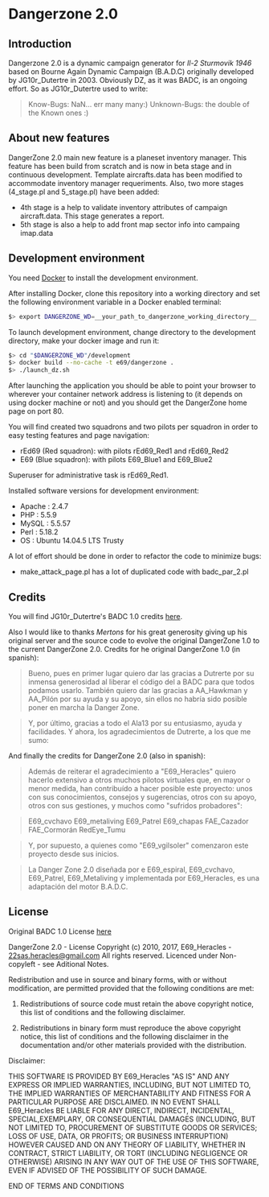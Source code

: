 # Dangerzone 2.0

## Introduction

Dangerzone 2.0 is a dynamic campaign generator for *Il-2 Sturmovik 1946* based on Bourne Again Dynamic Campaign (B.A.D.C) originally developed by JG10r_Dutertre in 2003. Obviously DZ, as it was BADC, is an ongoing effort. So as JG10r_Dutertre used to write:

> Know-Bugs: NaN... err many many:)
> Unknown-Bugs: the double of the Known ones :)

## About new features

DangerZone 2.0 main new feature is a planeset inventory manager. This feature has been build from scratch and is now in beta stage and in continuous development. Template aircrafts.data has been modified to accommodate inventory manager requeriments. Also, two more stages (4_stage.pl and 5_stage.pl) have been added:

  * 4th stage is a help to validate inventory attributes of campaign aircraft.data. This stage generates a report.
  * 5th stage is also a help to add front map sector info into campaing imap.data

## Development environment

You need [Docker](https://docs.docker.com/engine/installation/) to install the development environment.

After installing Docker, clone this repository into a working directory and set the following environment variable in a Docker enabled terminal:

```bash
$> export DANGERZONE_WD=__your_path_to_dangerzone_working_directory__
```

To launch development environment, change directory to the development directory, make your docker image and run it:

```bash
$> cd "$DANGERZONE_WD"/development
$> docker build --no-cache -t e69/dangerzone .
$> ./launch_dz.sh
```
After launching the application you should be able to point your browser to wherever your container network address is listening to (it depends on using docker machine or not) and you should get the DangerZone home page on port 80.

You will find created two squadrons and two pilots per squadron in order to easy testing features and page navigation:

  * rEd69 (Red squadron): with pilots rEd69_Red1 and rEd69_Red2
  * E69 (Blue squadron): with pilots E69_Blue1 and E69_Blue2

Superuser for administrative task is rEd69_Red1.

Installed software versions for development environment:

  * Apache : 2.4.7
  * PHP    : 5.5.9
  * MySQL  : 5.5.57
  * Perl   : 5.18.2
  * OS     : Ubuntu 14.04.5 LTS Trusty

A lot of effort should be done in order to refactor the code to minimize bugs:

  * make_attack_page.pl has a lot of duplicated code with badc_par_2.pl

## Credits

You will find JG10r_Dutertre's BADC 1.0 credits [here](./install.txt).

Also I would like to thanks *Mertons* for his great generosity giving up his original server and the source code to evolve the original DangerZone 1.0 to the current DangerZone 2.0. Credits for he original DangerZone 1.0 (in spanish):

>Bueno, pues en primer lugar quiero dar las gracias a Dutrerte por su inmensa generosidad al liberar el código del a BADC para que todos podamos usarlo. También quiero dar las gracias a AA_Hawkman y AA_Pilón por su ayuda y su apoyo, sin ellos no habría sido posible poner en marcha la Danger Zone.

>Y, por último, gracias a todo el Ala13 por su entusiasmo, ayuda y facilidades. Y ahora, los agradecimientos de Dutrerte, a los que me sumo:

And finally the credits for DangerZone 2.0 (also in spanish):

>Además de reiterar el agradecimiento a "E69_Heracles" quiero hacerlo extensivo a otros muchos pilotos virtuales que, en mayor o menor medida, han contribuído a hacer posible este proyecto: unos con sus conocimientos, consejos y sugerencias, otros con su apoyo, otros con sus gestiones, y muchos como "sufridos probadores":

>E69_cvchavo
E69_metaliving
E69_Patrel
E69_chapas
FAE_Cazador
FAE_Cormorán
RedEye_Tumu

>Y, por supuesto, a quienes como "E69_vgilsoler" comenzaron este proyecto desde sus inicios.

>La Danger Zone 2.0 diseñada por e E69_espiral, E69_cvchavo, E69_Patrel, E69_Metaliving y implementada por E69_Heracles, es una adaptación del motor B.A.D.C.

## License

Original BADC 1.0 License [here](./install.txt)

DangerZone 2.0  - License
Copyright (c) 2010, 2017, E69_Heracles  - 22sas.heracles@gmail.com
All rights reserved. Licenced under Non-copyleft - see Aditional Notes.

Redistribution and use in source and binary forms, with or without modification,
are permitted provided that the following conditions are met:

1. Redistributions of source code must retain the above copyright notice, this
list of conditions and the following disclaimer.

2. Redistributions in binary form must reproduce the above copyright notice,
this list of conditions and the following disclaimer in the documentation and/or
other materials provided with the distribution.

Disclaimer:

THIS SOFTWARE IS PROVIDED BY E69_Heracles "AS IS" AND ANY EXPRESS OR IMPLIED
WARRANTIES, INCLUDING, BUT NOT LIMITED TO, THE IMPLIED WARRANTIES OF
MERCHANTABILITY AND FITNESS FOR A PARTICULAR PURPOSE ARE DISCLAIMED. IN NO EVENT SHALL E69_Heracles BE LIABLE FOR ANY DIRECT, INDIRECT, INCIDENTAL, SPECIAL,EXEMPLARY, OR CONSEQUENTIAL DAMAGES (INCLUDING, BUT NOT LIMITED TO, PROCUREMENT OF SUBSTITUTE GOODS OR SERVICES; LOSS OF USE, DATA, OR PROFITS; OR BUSINESS INTERRUPTION) HOWEVER CAUSED AND ON ANY THEORY OF LIABILITY, WHETHER IN CONTRACT, STRICT LIABILITY, OR TORT (INCLUDING NEGLIGENCE OR OTHERWISE) ARISING IN ANY WAY OUT OF THE USE OF THIS SOFTWARE, EVEN IF ADVISED OF THE POSSIBILITY OF SUCH DAMAGE.

END OF TERMS AND CONDITIONS

